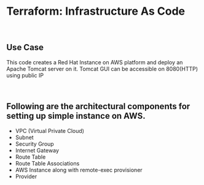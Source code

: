<h1>Terraform: Infrastructure As Code</h1>
<br>
<h2>Use Case</h2>
<p>This code creates a Red Hat Instance on AWS platform and deploy an Apache Tomcat server on it. Tomcat GUI can be accessible on 8080(HTTP) using public IP </p>
<br>
<h2>Following are the architectural components for setting up simple instance on AWS.</h2>
<ul>
  <li>VPC (Virtual Private Cloud)</li>
  <li>Subnet</li>
  <li>Security Group</li>
  <li>Internet Gateway</li>
  <li>Route Table</li>
  <li>Route Table Associations</li>
  <li>AWS Instance along with remote-exec provisioner</li>
  <li>Provider</li>
</ul>
